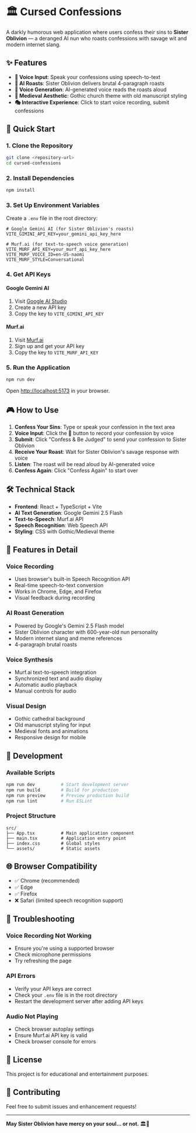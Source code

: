 # 🏛️ Cursed Confessions

A darkly humorous web application where users confess their sins to **Sister Oblivion** — a deranged AI nun who roasts confessions with savage wit and modern internet slang.

## ✨ Features

- **🎤 Voice Input**: Speak your confessions using speech-to-text
- **🤖 AI Roasts**: Sister Oblivion delivers brutal 4-paragraph roasts
- **🎵 Voice Generation**: AI-generated voice reads the roasts aloud
- **📜 Medieval Aesthetic**: Gothic church theme with old manuscript styling
- **🎭 Interactive Experience**: Click to start voice recording, submit confessions

## 🚀 Quick Start

### 1. Clone the Repository
```bash
git clone <repository-url>
cd cursed-confessions
```

### 2. Install Dependencies
```bash
npm install
```

### 3. Set Up Environment Variables
Create a `.env` file in the root directory:

```env
# Google Gemini AI (for Sister Oblivion's roasts)
VITE_GIMINI_API_KEY=your_gemini_api_key_here

# Murf.ai (for text-to-speech voice generation)
VITE_MURF_API_KEY=your_murf_api_key_here
VITE_MURF_VOICE_ID=en-US-naomi
VITE_MURF_STYLE=Conversational
```

### 4. Get API Keys

#### Google Gemini AI
1. Visit [Google AI Studio](https://makersuite.google.com/app/apikey)
2. Create a new API key
3. Copy the key to `VITE_GIMINI_API_KEY`

#### Murf.ai
1. Visit [Murf.ai](https://murf.ai/)
2. Sign up and get your API key
3. Copy the key to `VITE_MURF_API_KEY`

### 5. Run the Application
```bash
npm run dev
```

Open [http://localhost:5173](http://localhost:5173) in your browser.

## 🎮 How to Use

1. **Confess Your Sins**: Type or speak your confession in the text area
2. **Voice Input**: Click the 🎤 button to record your confession by voice
3. **Submit**: Click "Confess & Be Judged" to send your confession to Sister Oblivion
4. **Receive Your Roast**: Wait for Sister Oblivion's savage response with voice
5. **Listen**: The roast will be read aloud by AI-generated voice
6. **Confess Again**: Click "Confess Again" to start over

## 🛠️ Technical Stack

- **Frontend**: React + TypeScript + Vite
- **AI Text Generation**: Google Gemini 2.5 Flash
- **Text-to-Speech**: Murf.ai API
- **Speech Recognition**: Web Speech API
- **Styling**: CSS with Gothic/Medieval theme

## 🎨 Features in Detail

### Voice Recording
- Uses browser's built-in Speech Recognition API
- Real-time speech-to-text conversion
- Works in Chrome, Edge, and Firefox
- Visual feedback during recording

### AI Roast Generation
- Powered by Google's Gemini 2.5 Flash model
- Sister Oblivion character with 600-year-old nun personality
- Modern internet slang and meme references
- 4-paragraph brutal roasts

### Voice Synthesis
- Murf.ai text-to-speech integration
- Synchronized text and audio display
- Automatic audio playback
- Manual controls for audio

### Visual Design
- Gothic cathedral background
- Old manuscript styling for input
- Medieval fonts and animations
- Responsive design for mobile

## 🔧 Development

### Available Scripts
```bash
npm run dev          # Start development server
npm run build        # Build for production
npm run preview      # Preview production build
npm run lint         # Run ESLint
```

### Project Structure
```
src/
├── App.tsx          # Main application component
├── main.tsx         # Application entry point
├── index.css        # Global styles
└── assets/          # Static assets
```

## 🌐 Browser Compatibility

- ✅ Chrome (recommended)
- ✅ Edge
- ✅ Firefox
- ❌ Safari (limited speech recognition support)

## 🐛 Troubleshooting

### Voice Recording Not Working
- Ensure you're using a supported browser
- Check microphone permissions
- Try refreshing the page

### API Errors
- Verify your API keys are correct
- Check your `.env` file is in the root directory
- Restart the development server after adding API keys

### Audio Not Playing
- Check browser autoplay settings
- Ensure Murf.ai API key is valid
- Check browser console for errors

## 📝 License

This project is for educational and entertainment purposes.

## 🤝 Contributing

Feel free to submit issues and enhancement requests!

---

**May Sister Oblivion have mercy on your soul... or not.** 🏛️👻
